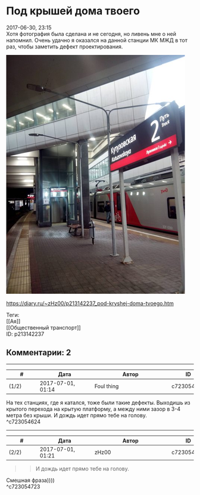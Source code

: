 Под крышей дома твоего
======================

  
2017-06-30, 23:15  
 Хотя фотография была сделана и не сегодня, но ливень мне о ней напомнил. Очень удачно я оказался на данной станции МК МЖД в тот раз, чтобы заметить дефект проектирования.   
   
   [![](pics/ltmNzoll.jpg)](http://i.imgur.com/ltmNzol.jpg)     
  
<https://diary.ru/~zHz00/p213142237_pod-kryshej-doma-tvoego.htm>  
  
Теги:  
[[Ая]]  
[[Общественный транспорт]]  
ID: p213142237  


Комментарии: 2
--------------

  


---



|         #         |              Дата              |                     Автор                     |           ID           |
| --- | --- | --- | --- |
| (1/2) | 2017-07-01, 01:14 | Foul thing | c723054624 |

  
 На тех станциях, где я катался, тоже были такие дефекты. Выходишь из крытого перехода на крытую платформу, а между ними зазор в 3-4 метра без крыши. И дождь идет прямо тебе на голову.   
 ^c723054624

---



|         #         |              Дата              |                     Автор                     |           ID           |
| --- | --- | --- | --- |
| (2/2) | 2017-07-01, 01:21 | zHz00 | c723054723 |

  
 >>И дождь идет прямо тебе на голову.   
   
 Смешная фраза))))   
 ^c723054723